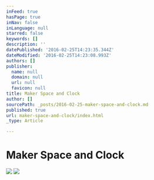 ```yaml
---
inFeed: true
hasPage: true
inNav: false
inLanguage: null
starred: false
keywords: []
description: ''
datePublished: '2016-02-25T14:23:35.344Z'
dateModified: '2016-02-25T14:23:08.993Z'
authors: []
publisher:
  name: null
  domain: null
  url: null
  favicon: null
title: Maker Space and Clock
author: []
sourcePath: _posts/2016-02-25-maker-space-and-clock.md
published: true
url: maker-space-and-clock/index.html
_type: Article

---
```

# Maker Space and Clock
![](https://the-grid-user-content.s3-us-west-2.amazonaws.com/fe92d4e9-4c85-4e08-bb31-093ee4c1e232.jpg)
![](https://the-grid-user-content.s3-us-west-2.amazonaws.com/674653e3-e429-4e2c-894e-17dd72243187.jpg)
